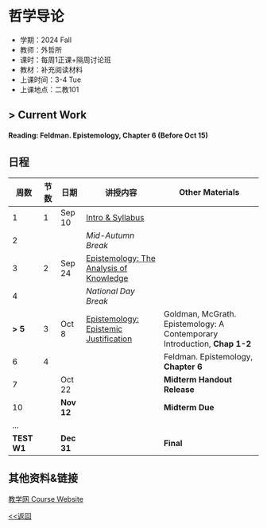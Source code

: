# 哲学导论

* 学期：2024 Fall
* 教师：外哲所
* 课时：每周1正课+隔周讨论班
* 教材：补充阅读材料
* 上课时间：3-4 Tue
* 上课地点：二教101

## > Current Work
#### Reading: Feldman. Epistemology, Chapter 6 (Before Oct 15)

## 日程

| 周数 |节数|日期|讲授内容                             | Other Materials     |
| ---- | ----|--------|------------------------ | ------------- |
|1|1|Sep 10|[Intro & Syllabus](https://calvinxiaocao.github.io/courses/24fa/phi/Syllabus.pdf)||
|2|||*Mid-Autumn Break*||
|3|2|Sep 24|[Epistemology: The Analysis of Knowledge](https://calvinxiaocao.github.io/courses/24fa/phi/The-Analysis-Of-Knowledge.pdf)|
|4|||*National Day Break*||
|**> 5**|3|Oct 8|[Epistemology: Epistemic Justification](https://calvinxiaocao.github.io/courses/24fa/phi/Epistemic-Justification.pdf)|Goldman, McGrath. Epistemology: A Contemporary Introduction, **Chap 1-2**|
|6|4|||Feldman. Epistemology, **Chapter 6**|
|7||Oct 22||**Midterm Handout Release**|
|10||**Nov 12**||**Midterm Due**|
|...|
|**TEST W1**||**Dec 31**||**Final**|

## 其他资料&链接
[教学网 Course Website](https://course.pku.edu.cn/webapps/blackboard/execute/announcement?method=search&context=course_entry&course_id=_74354_1&handle=announcements_entry&mode=view)

[<<返回](university_courses)
